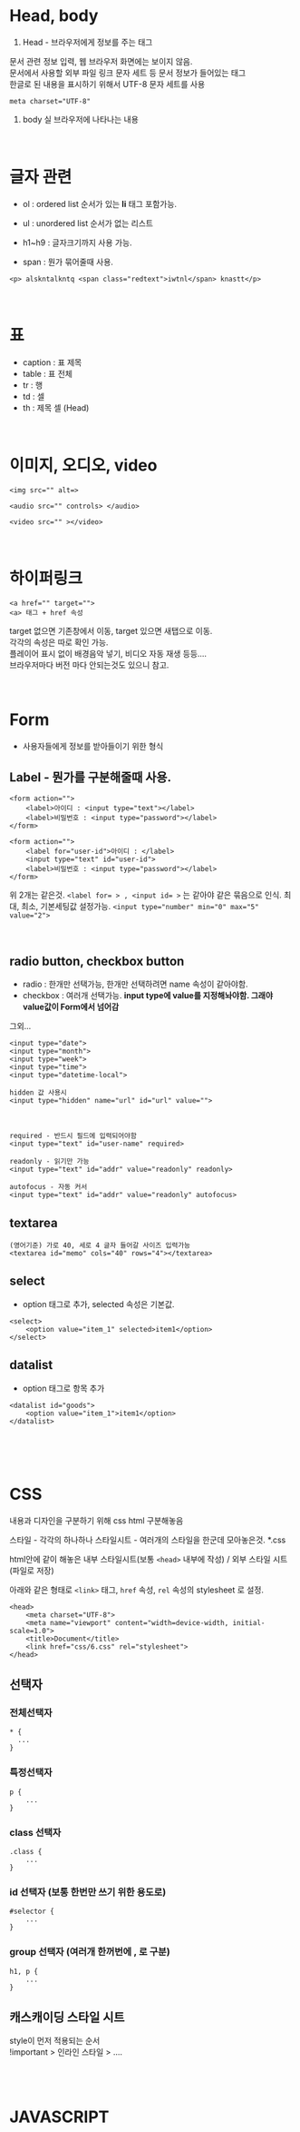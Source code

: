 


# Head, body
1. Head - 브라우저에게 정보를 주는 태그

문서 관련 정보 입력, 웹 브라우저 화면에는 보이지 않음.  
문서에서 사용할 외부 파일 링크
문자 세트 등 문서 정보가 들어있는 <Meta> 태그  
한글로 된 내용을 표시하기 위해서 UTF-8 문자 세트를 사용  
```
meta charset="UTF-8"
```

1. body
실 브라우저에 나타나는 내용


<br/>

# 글자 관련
- ol : ordered list 순서가 있는 **li** 태그 포함가능.  
- ul : unordered list 순서가 없는 리스트

- h1~h9 : 글자크기까지 사용 가능.

- span : 뭔가 묶어줄때 사용.

```
<p> alskntalkntq <span class="redtext">iwtnl</span> knastt</p>
```

<br/>

# 표

- caption : 표 제목
- table : 표 전체
- tr : 행
- td : 셀
- th : 제목 셀 (Head)

<br/>

# 이미지, 오디오, video
```
<img src="" alt=>

<audio src="" controls> </audio>

<video src="" ></video>
```

<br/>

# 하이퍼링크
```
<a href="" target="">
<a> 태그 + href 속성
```

target 없으면 기존창에서 이동, target 있으면 새탭으로 이동.  
각각의 속성은 따로 확인 가능.  
플레이어 표시 없이 배경음악 넣기, 비디오 자동 재생 등등....  
브라우저마다 버전 마다 안되는것도 있으니 참고.  

<br/>

# Form 
- 사용자들에게 정보를 받아들이기 위한 형식

## Label - 뭔가를 구분해줄때 사용.
```
<form action="">
    <label>아이디 : <input type="text"></label>
    <label>비밀번호 : <input type="password"></label>
</form>
```

```
<form action="">
    <label for="user-id">아이디 : </label>
    <input type="text" id="user-id">
    <label>비밀번호 : <input type="password"></label>
</form>
```

위 2개는 같은것. `<label for= > , <input id= >` 는 같아야 같은 묶음으로 인식.
최대, 최소, 기본세팅값 설정가능.
`<input type="number" min="0" max="5" value="2">`  

<br/>

## radio button, checkbox button
- radio : 한개만 선택가능, 한개만 선택하려면 name 속성이 같아야함.  
- checkbox : 여러개 선택가능. **input type에 value를 지정해놔야함. 그래야 value값이 Form에서 넘어감**

그외... 
``` 
<input type="date">
<input type="month">
<input type="week">
<input type="time">
<input type="datetime-local">

hidden 값 사용시
<input type="hidden" name="url" id="url" value="">
```

<br/>

```
required - 반드시 필드에 입력되어야함
<input type="text" id="user-name" required>

readonly - 읽기만 가능
<input type="text" id="addr" value="readonly" readonly>

autofocus - 자동 커서
<input type="text" id="addr" value="readonly" autofocus>
```

## textarea 

```
(영어기준) 가로 40, 세로 4 글자 들어갈 사이즈 입력가능 
<textarea id="memo" cols="40" rows="4"></textarea>
```

## select 
- option 태그로 추가, selected 속성은 기본값.

```
<select>
    <option value="item_1" selected>item1</option>
</select>
```

## datalist 
- option 태그로 항목 추가

```
<datalist id="goods">
    <option value="item_1">item1</option>
</datalist>
```

<br/><br/><br/>

# CSS
내용과 디자인을 구분하기 위해 css html 구분해놓음

스타일 - 각각의 하나하나
스타일시트 - 여러개의 스타일을 한군데 모아놓은것. *.css

html안에 같이 해놓은 내부 스타일시트(보통 `<head>` 내부에 작성) 
                    / 외부 스타일 시트 (파일로 저장)

아래와 같은 형태로 `<link>` 태그, `href` 속성, `rel` 속성의 stylesheet 로 설정.
```
<head>
    <meta charset="UTF-8">
    <meta name="viewport" content="width=device-width, initial-scale=1.0">
    <title>Document</title>
    <link href="css/6.css" rel="stylesheet">
</head>
```


## 선택자

### 전체선택자
```
* {
  ...
}
```

### 특정선택자
```
p {
    ...
}
```
 
### class 선택자
```
.class {
    ...
}
```

### id 선택자 (보통 한번만 쓰기 위한 용도로)
```
#selector {
    ...
}
```

### group 선택자 (여러개 한꺼번에 , 로 구분)
```
h1, p {
    ...
}
```


## 캐스캐이딩 스타일 시트

style이 먼저 적용되는 순서  
!important > 인라인 스타일 > ....


<br/><br/>

# JAVASCRIPT


